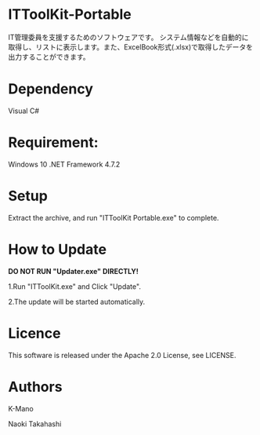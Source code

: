 # ITToolKit-Portable
IT管理委員を支援するためのソフトウェアです。
システム情報などを自動的に取得し、リストに表示します。また、ExcelBook形式(.xlsx)で取得したデータを出力することができます。

# Dependency
Visual C#

# Requirement:
Windows 10
.NET Framework 4.7.2

# Setup
Extract the archive, and run "ITToolKit Portable.exe" to complete.

# How to Update
**DO NOT RUN "Updater.exe" DIRECTLY!**

1.Run "ITToolKit.exe" and Click "Update".

2.The update will be started automatically.

# Licence
This software is released under the Apache 2.0 License, see LICENSE.

# Authors
K-Mano

Naoki Takahashi
